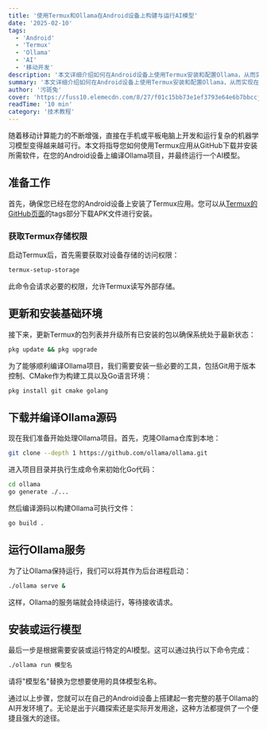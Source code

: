 ```yaml
---
title: '使用Termux和Ollama在Android设备上构建与运行AI模型'
date: '2025-02-10'
tags:
  - 'Android'
  - 'Termux'
  - 'Ollama'
  - 'AI'
  - '移动开发'
description: '本文详细介绍如何在Android设备上使用Termux安装和配置Ollama，从而实现在移动设备上运行AI模型的完整教程。'
summary: '本文详细介绍如何在Android设备上使用Termux安装和配置Ollama，从而实现在移动设备上运行AI模型的完整教程。'
author: '污斑兔'
cover: 'https://fuss10.elemecdn.com/8/27/f01c15bb73e1ef3793e64e6b7bbccjpeg.jpeg'
readTime: '10 min'
category: '技术教程'
---
```


随着移动计算能力的不断增强，直接在手机或平板电脑上开发和运行复杂的机器学习模型变得越来越可行。本文将指导您如何使用Termux应用从GitHub下载并安装所需软件，在您的Android设备上编译Ollama项目，并最终运行一个AI模型。

## 准备工作

首先，确保您已经在您的Android设备上安装了Termux应用。您可以从[Termux的GitHub页面](https://github.com/termux/termux-app)的tags部分下载APK文件进行安装。

### 获取Termux存储权限

启动Termux后，首先需要获取对设备存储的访问权限：

```bash
termux-setup-storage
```

此命令会请求必要的权限，允许Termux读写外部存储。

## 更新和安装基础环境

接下来，更新Termux的包列表并升级所有已安装的包以确保系统处于最新状态：

```bash
pkg update && pkg upgrade
```

为了能够顺利编译Ollama项目，我们需要安装一些必要的工具，包括Git用于版本控制、CMake作为构建工具以及Go语言环境：

```bash
pkg install git cmake golang
```

## 下载并编译Ollama源码

现在我们准备开始处理Ollama项目。首先，克隆Ollama仓库到本地：

```bash
git clone --depth 1 https://github.com/ollama/ollama.git
```

进入项目目录并执行生成命令来初始化Go代码：

```bash
cd ollama
go generate ./...
```

然后编译源码以构建Ollama可执行文件：

```bash
go build .
```

## 运行Ollama服务

为了让Ollama保持运行，我们可以将其作为后台进程启动：

```bash
./ollama serve &
```

这样，Ollama的服务端就会持续运行，等待接收请求。

## 安装或运行模型

最后一步是根据需要安装或运行特定的AI模型。这可以通过执行以下命令完成：

```bash
./ollama run 模型名
```

请将"模型名"替换为您想要使用的具体模型名称。

通过以上步骤，您就可以在自己的Android设备上搭建起一套完整的基于Ollama的AI开发环境了。无论是出于兴趣探索还是实际开发用途，这种方法都提供了一个便捷且强大的途径。
